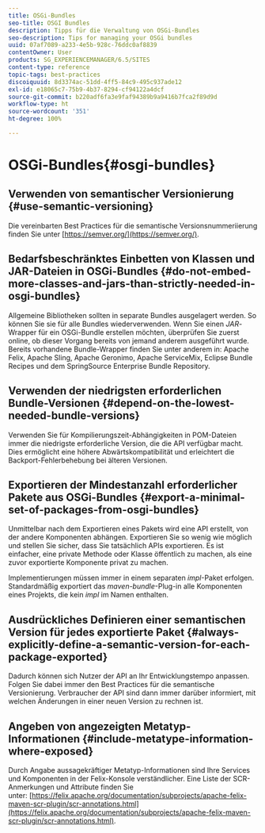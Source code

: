 ```yaml
---
title: OSGi-Bundles
seo-title: OSGI Bundles
description: Tipps für die Verwaltung von OSGi-Bundles
seo-description: Tips for managing your OSGi bundles
uuid: 07af7089-a233-4e5b-928c-76ddc0af8839
contentOwner: User
products: SG_EXPERIENCEMANAGER/6.5/SITES
content-type: reference
topic-tags: best-practices
discoiquuid: 8d3374ac-51dd-4ff5-84c9-495c937ade12
exl-id: e18065c7-75b9-4b37-8294-cf94122a4dcf
source-git-commit: b220adf6fa3e9faf94389b9a9416b7fca2f89d9d
workflow-type: ht
source-wordcount: '351'
ht-degree: 100%

---
```


# OSGi-Bundles{#osgi-bundles}

## Verwenden von semantischer Versionierung {#use-semantic-versioning}

Die vereinbarten Best Practices für die semantische Versionsnummeriierung finden Sie unter [https://semver.org/](https://semver.org/).

## Bedarfsbeschränktes Einbetten von Klassen und JAR-Dateien in OSGi-Bundles  {#do-not-embed-more-classes-and-jars-than-strictly-needed-in-osgi-bundles}

Allgemeine Bibliotheken sollten in separate Bundles ausgelagert werden. So können Sie sie für alle Bundles wiederverwenden. Wenn Sie einen *JAR*-Wrapper für ein OSGi-Bundle erstellen möchten, überprüfen Sie zuerst online, ob dieser Vorgang bereits von jemand anderem ausgeführt wurde. Bereits vorhandene Bundle-Wrapper finden Sie unter anderem in: Apache Felix, Apache Sling, Apache Geronimo, Apache ServiceMix, Eclipse Bundle Recipes und dem SpringSource Enterprise Bundle Repository.

## Verwenden der niedrigsten erforderlichen Bundle-Versionen {#depend-on-the-lowest-needed-bundle-versions}

Verwenden Sie für Kompilierungszeit-Abhängigkeiten in POM-Dateien immer die niedrigste erforderliche Version, die die API verfügbar macht. Dies ermöglicht eine höhere Abwärtskompatibilität und erleichtert die Backport-Fehlerbehebung bei älteren Versionen.

## Exportieren der Mindestanzahl erforderlicher Pakete aus OSGi-Bundles {#export-a-minimal-set-of-packages-from-osgi-bundles}

Unmittelbar nach dem Exportieren eines Pakets wird eine API erstellt, von der andere Komponenten abhängen. Exportieren Sie so wenig wie möglich und stellen Sie sicher, dass Sie tatsächlich APIs exportieren. Es ist einfacher, eine private Methode oder Klasse öffentlich zu machen, als eine zuvor exportierte Komponente privat zu machen.

Implementierungen müssen immer in einem separaten *impl*-Paket erfolgen. Standardmäßig exportiert das *maven-bundle*-Plug-in alle Komponenten eines Projekts, die kein *impl* im Namen enthalten.

## Ausdrückliches Definieren einer semantischen Version für jedes exportierte Paket {#always-explicitly-define-a-semantic-version-for-each-package-exported}

Dadurch können sich Nutzer der API an Ihr Entwicklungstempo anpassen. Folgen Sie dabei immer den Best Practices für die semantische Versionierung. Verbraucher der API sind dann immer darüber informiert, mit welchen Änderungen in einer neuen Version zu rechnen ist.

## Angeben von angezeigten Metatyp-Informationen {#include-metatype-information-where-exposed}

Durch Angabe aussagekräftiger Metatyp-Informationen sind Ihre Services und Komponenten in der Felix-Konsole verständlicher. Eine Liste der SCR-Anmerkungen und Attribute finden Sie unter: [https://felix.apache.org/documentation/subprojects/apache-felix-maven-scr-plugin/scr-annotations.html](https://felix.apache.org/documentation/subprojects/apache-felix-maven-scr-plugin/scr-annotations.html).
